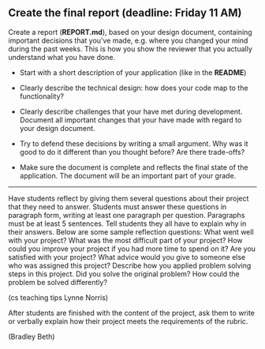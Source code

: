 ## Create the final report (deadline: Friday 11 AM)

Create a report (**REPORT.md**), based on your design document, containing important decisions that you've made, e.g. where you changed your mind during the past weeks. This is how you show the reviewer that you actually understand what you have done.

- Start with a short description of your application (like in the **README**)

- Clearly describe the technical design: how does your code map to the functionality?

- Clearly describe challenges that your have met during development. Document all important changes that your have made with regard to your design document.

- Try to defend these decisions by writing a small argument. Why was it good to do it different than you thought before? Are there trade-offs?

- Make sure the document is complete and reflects the final state of the application. The document will be an important part of your grade.

---

Have students reflect by giving them several questions about their project that they need to answer.
Students must answer these questions in paragraph form, writing at least one paragraph per question.
Paragraphs must be at least 5 sentences.
Tell students they all have to explain why in their answers.
Below are some sample reflection questions:
What went well with your project?
What was the most difficult part of your project?
How could you improve your project if you had more time to spend on it?
Are you satisfied with your project?
What advice would you give to someone else who was assigned this project?
Describe how you applied problem solving steps in this project.
Did you solve the original problem? How could the problem be solved differently?

(cs teaching tips Lynne Norris)

After students are finished with the content of the project, ask them to write or verbally explain how their project meets the requirements of the rubric.

(Bradley Beth)
